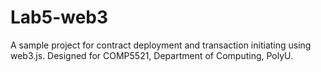 # Lab5-web3
A sample project for contract deployment and transaction initiating using web3.js. Designed for COMP5521, Department of Computing, PolyU.
